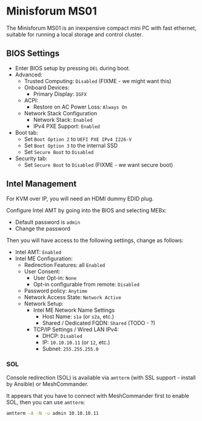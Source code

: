 # Minisforum MS01

The Minisforum MS01 is an inexpensive compact mini PC with fast ethernet, suitable for running a local storage and control cluster.

## BIOS Settings

- Enter BIOS setup by pressing `DEL` during boot.
- Advanced:
   - Trusted Computing: `Disabled` (FIXME - we might want this)
   - Onboard Devices:
     - Primary Display: `IGFX`
   - ACPI:
     - Restore on AC Power Loss: `Always On`
   - Network Stack Configuration
     - Network Stack: `Enabled`
     - IPv4 PXE Support: `Enabled`
- Boot tab:
   - Set `Boot Option 2` to `UEFI PXE IPv4 I226-V`
   - Set `Boot Option 3` to the internal SSD
   - Set `Secure Boot` to `Disabled`
- Security tab:
   - Set `Secure Boot` to `Disabled` (FIXME - we want secure boot)

## Intel Management

For KVM over IP, you will need an HDMI dummy EDID plug.

Configure Intel AMT by going into the BIOS and selecting MEBx:

- Default password is `admin`
- Change the password

Then you will have access to the following settings, change as follows:

- Intel AMT: `Enabled`
- Intel ME Configuration:
  - Redirection Features: all `Enabled`
  - User Consent:
    - User Opt-in: `None`
    - Opt-in configurable from remote: `Disabled`
  - Password policy: `Anytime`
  - Network Access State: `Network Active`
  - Network Setup:
    - Intel ME Network Name Settings 
      - Host Name: `s1a` (or `s2a`, etc.)
      - Shared / Dedicated FQDN: `Shared` (TODO - ?)
    - TCP/IP Settings / Wired LAN IPv4:
      - DHCP: `Disabled`
      - IP: `10.10.10.11` (or `12`, etc.)
      - Subnet: `255.255.255.0`

### SOL

Console redirection (SOL) is available via `amtterm` (with SSL support - install by Ansible) or MeshCommander.

It appears that you have to connect with MeshCommander first to enable SOL, then you can use `amtterm`:

```sh
amtterm -A -N -u admin 10.10.10.11
```
